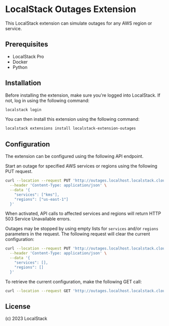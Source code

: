 # LocalStack Outages Extension

This LocalStack extension can simulate outages for any AWS region or service.

## Prerequisites

- LocalStack Pro
- Docker
- Python

## Installation

Before installing the extension, make sure you're logged into LocalStack. If not, log in using the following command:

```bash
localstack login
```

You can then install this extension using the following command:

```bash
localstack extensions install localstack-extension-outages
```

## Configuration

The extension can be configured using the following API endpoint.

Start an outage for specified AWS services or regions using the following PUT request.

```bash
curl --location --request PUT 'http://outages.localhost.localstack.cloud:4566/outages' \
  --header 'Content-Type: application/json' \
  --data '{
    "services": ["kms"],
    "regions": ["us-east-1"]
  }'
```

When activated, API calls to affected services and regions will return HTTP 503 Service Unavailable errors.

Outages may be stopped by using empty lists for `services` and/or `regions` parameters in the request.
The following request will clear the current configuration:

```bash
curl --location --request PUT 'http://outages.localhost.localstack.cloud:4566/outages' \
  --header 'Content-Type: application/json' \
  --data '{
    "services": [],
    "regions": []
  }'
```

To retrieve the current configuration, make the following GET call:

```bash
curl --location --request GET 'http://outages.localhost.localstack.cloud:4566/outages'
```

## License

(c) 2023 LocalStack
